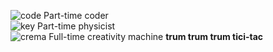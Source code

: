 ![code](https://user-images.githubusercontent.com/109796545/213822823-25835dc6-7fef-4a80-8f8a-ca53e39fe101.png) Part-time coder<br>
![key](https://user-images.githubusercontent.com/109796545/213822772-992f9669-1bcf-4dc8-85de-1eb7adfe56bc.png) Part-time physicist <br>
![crema](https://user-images.githubusercontent.com/109796545/213822946-5eee11b1-eb3e-4e4f-ad27-50ec8dfa0b50.png) Full-time creativity machine **trum trum trum tici-tac**<br>
<!---
saitunc/saitunc is a ✨ special ✨ repository because its `README.md` (this file) appears on your GitHub profile.
You can click the Preview link to take a look at your changes.
--->
